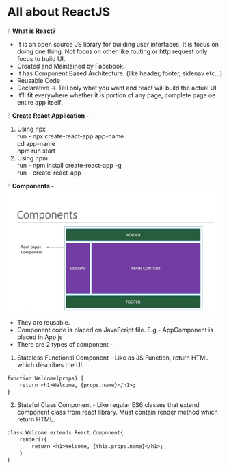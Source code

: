 # All about ReactJS

‼ <b>What is React?</b>  <br>
* It is an open source JS library for building user interfaces. It is focus on doing one thing. Not focus on other like routing or http request only focus to build UI. <br>
* Created and Maintained by Facebook. <br>
* It has Component Based Architecture. (like header, footer, sidenav etc...) <br>
* Reusable Code  <br>
* Declarative -> Tell only what you want and react will build the actual UI <br>
* It'll fit everywhere whether it is portion of any page, complete page oe entire app itself. <br>

‼ <b>Create React Application - </b>  <br>
1. Using npx <br>
run - npx create-react-app app-name <br>
cd app-name <br> npm run start <br>
2. Using npm <br>
run - npm install create-react-app -g <br>
run - create-react-app<app-name> <br>

‼ <b>Components -</b>  <br>
<img src="/Assests/Component.png" alt="Component"> <br>
* They are reusable. <br>
* Component code is placed on JavaScript file. E.g.- AppComponent is placed in App.js <br>
* There are 2 types of component -

1. Stateless Functional Component - Like as JS Function, return HTML which describes the UI. 
```
function Welcome(props) {
    return <h1>Welcome, {props.name}</h1>;
}
```

2. Stateful Class Component - Like regular ES6 classes that extend component class from react library. Must contain render method which return HTML.
```
class Welcome extends React.Component{
    render(){
        return <h1>Welcome, {this.props.name}</h1>;
    }
}
```

